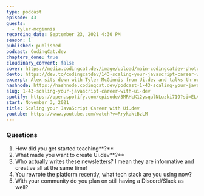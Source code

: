 ```yaml
---
type: podcast
episode: 43
guests:
  - tyler-mcginnis
recording_date: September 23, 2021 4:30 PM
season: 1
published: published
podcast: CodingCat.dev
chapters_done: true
cloudinary_convert: false
cover: https://media.codingcat.dev/image/upload/main-codingcatdev-photo/vyoru8lhjdriajgq9dni.png
devto: https://dev.to/codingcatdev/143-scaling-your-javascript-career-with-uidev-3jd2
excerpt: Alex sits down with Tyler McGinnis from Ui.dev and talks through scaling your JavaScript career. Tyler talks all about how you can use Ui.dev to learn in a successful fashion.
hashnode: https://hashnode.codingcat.dev/podcast-1-43-scaling-your-javascript-career-with-ui-dev
slug: 1-43-scaling-your-javascript-career-with-ui-dev
spotify: https://open.spotify.com/episode/3MRHcK12ysqalNLuzki719?si=ELAPjh9KQD-dyBaXXzy0fQ
start: November 3, 2021
title: Scaling your JavaScript Career with Ui.dev
youtube: https://www.youtube.com/watch?v=RrykaktBzLM
---
```


### Questions

1. How did you get started teaching**?**
2. What made you want to create Ui.dev**?**
3. Who actually writes these newsletters? I mean they are informative and creative all at the same time!
4. You rewrote the platform recently, what tech stack are you using now?
5. With your community do you plan on still having a Discord/Slack as well?
